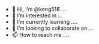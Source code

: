 - 👋 Hi, I’m @keng516 ....
- 👀 I’m interested in ...
- 🌱 I’m currently learning ....
- 💞️ I’m looking to collaborate on ...
- 📫 How to reach me ....

<!---
keng516/keng516 is a ✨ special ✨ repository because its `README.md` (this file) appears on your GitHub profile.
You can click the Preview link to take a look at your changes.
--->
